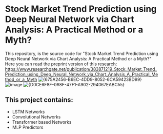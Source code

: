# Stock Market Trend Prediction using Deep Neural Network via Chart Analysis: A Practical Method or a Myth?
This repository, is the source code for "Stock Market Trend Prediction using Deep Neural Network via Chart Analysis:
A Practical Method or a Myth?"
Here you can read the preprint version of this research:
https://www.researchgate.net/publication/383871219_Stock_Market_Trend_Prediction_using_Deep_Neural_Network_via_Chart_Analysis_A_Practical_Method_or_a_Myth
![{675A2456-B6EC-4DD9-8052-6CA59423BD99}](https://github.com/user-attachments/assets/b61b2b3f-e949-486e-bde6-635942929c1e)
![image](https://github.com/user-attachments/assets/7cb08882-6e4f-4053-b3ad-563357f92569)
![{D0CE6F8F-098F-47F1-A902-294067EABC55}](https://github.com/user-attachments/assets/afa5e946-5afb-46c0-82e6-bb351e946f8a)

## This project contains:
- LSTM Networks
- Convolutional Networks
- Transformer based Networks
- MLP Predictors
